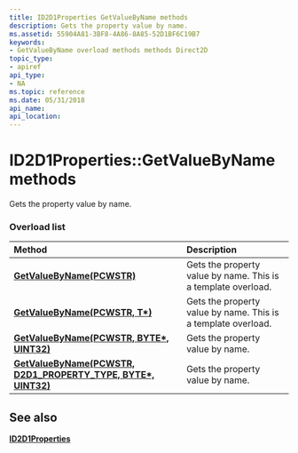 ```yaml
---
title: ID2D1Properties GetValueByName methods
description: Gets the property value by name.
ms.assetid: 55904A81-3BF8-4A86-8A85-52D1BF6C19B7
keywords:
- GetValueByName overload methods methods Direct2D
topic_type:
- apiref
api_type:
- NA
ms.topic: reference
ms.date: 05/31/2018
api_name: 
api_location: 
---
```


# ID2D1Properties::GetValueByName methods

Gets the property value by name.

### Overload list



| Method                                                                                                  | Description                                                              |
|:--------------------------------------------------------------------------------------------------------|:-------------------------------------------------------------------------|
| [**GetValueByName(PCWSTR)**](https://msdn.microsoft.com/library/JJ151746(v=VS.85).aspx)                                       | Gets the property value by name. This is a template overload.<br/> |
| [**GetValueByName(PCWSTR, T\*)**](https://msdn.microsoft.com/library/JJ151745(v=VS.85).aspx)                                  | Gets the property value by name. This is a template overload.<br/> |
| [**GetValueByName(PCWSTR, BYTE\*, UINT32)**](https://msdn.microsoft.com/library/Hh446879(v=VS.85).aspx)                        | Gets the property value by name.<br/>                              |
| [**GetValueByName(PCWSTR, D2D1\_PROPERTY\_TYPE, BYTE\*, UINT32)**](/windows/win32/api/d2d1_1/nf-d2d1_1-id2d1properties-getvaluebyname(pcwstr_d2d1_property_type_byte_uint32)) | Gets the property value by name.<br/>                              |



## See also

<dl> <dt>

[**ID2D1Properties**](https://msdn.microsoft.com/library/Hh446854(v=VS.85).aspx)
</dt> </dl>

 

 





